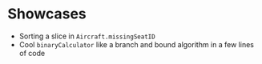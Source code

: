 # Showcases

* Sorting a slice in `Aircraft.missingSeatID`
* Cool `binaryCalculator` like a branch and bound algorithm in a few lines of code